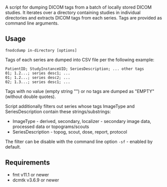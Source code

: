 A script for dumping DICOM tags from a batch of locally stored DICOM studies. It iterates over a directory containing studies in individual directories and extracts DICOM tags from each series. Tags are provided as command line arguments.

## Usage
```
fnodcdump in-directory [options]
```
Tags of each series are dumped into CSV file per the following example:
```
PatientID; StudyInstanceUID; SeriesDescription; ... other tags
01; 1.2...; series desc1; ...
01; 1.2...; series desc2; ...
02; 1.3...; series desc1; ...
```
Tags with no value (empty string "") or no tags are dumped as "EMPTY" (without double quotes).

Script additionally filters out series whose tags ImageType and SeriesDescription contain these strings/substrings:
* ImageType - derived, secondary, localizer - secondary image data, processed data or topograms/scouts
* SeriesDescription - topog, scout, dose, report, protocol

The filter can be disable with the command line option ```-sf``` - enabled by default.

## Requirements
* fmt v11.1 or newer
* dcmtk v3.6.9 or newer
